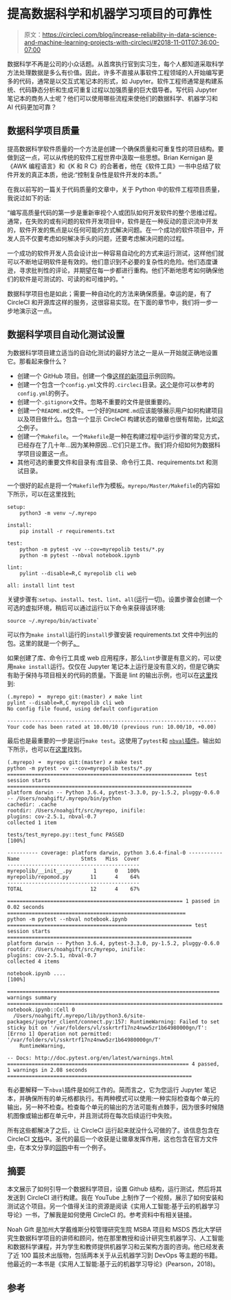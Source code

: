 # 提高数据科学和机器学习项目的可靠性

> 原文：<https://circleci.com/blog/increase-reliability-in-data-science-and-machine-learning-projects-with-circleci/#2018-11-01T07:36:00-07:00>

数据科学不再是公司的小众话题。从首席执行官到实习生，每个人都知道采取科学方法处理数据是多么有价值。因此，许多不直接从事软件工程领域的人开始编写更多的代码，通常是以交互式笔记本的形式，如 Jupyter。软件工程师通常是构建系统、代码静态分析和生成可重复过程以加强质量的巨大倡导者。写代码 Jupyter 笔记本的商务人士呢？他们可以使用哪些流程来使他们的数据科学、机器学习和 AI 代码更加可靠？

## 数据科学项目质量

提高数据科学软件质量的一个方法是创建一个确保质量和可重复性的项目结构。要做到这一点，可以从传统的软件工程世界中汲取一些思想。Brian Kernigan 是《AWK 编程语言》和《K 和 R C》的合著者，他在《软件工具》一书中总结了软件开发的真正本质，他说:“控制复杂性是软件开发的本质。”

在我以前写的一篇关于代码质量的文章中，关于 Python 中的软件工程项目质量，我说过如下的话:

“编写高质量代码的第一步是重新审视个人或团队如何开发软件的整个思维过程。通常，在失败的或有问题的软件开发项目中，软件是在一种反动的意识流中开发的，软件开发的焦点是以任何可能的方式解决问题。在一个成功的软件项目中，开发人员不仅要考虑如何解决手头的问题，还要考虑解决问题的过程。

一个成功的软件开发人员会设计出一种容易自动化的方式来运行测试，这样他们就可以不断地证明软件是有效的。他们意识到不必要的复杂性的危险。他们态度谦逊，寻求批判性的评论，并期望在每一步都进行重构。他们不断地思考如何确保他们的软件是可测试的、可读的和可维护的。"

数据科学项目也是如此；需要一种自动化的方法来确保质量。幸运的是，有了 CircleCI 和开源库这样的服务，这很容易实现。在下面的章节中，我们将一步一步地演示这一点。

## 数据科学项目自动化测试设置

为数据科学项目建立适当的自动化测试的最好方法之一是从一开始就正确地设置它。那看起来像什么？

*   创建一个 GitHub 项目。创建一个像[这样的新项目](https://github.com/noahgift/myrepo)示例回购。
*   创建一个包含一个`config.yml`文件的`.circleci`目录。[这个](https://github.com/noahgift/myrepo/blob/master/.circleci/config.yml)是你可以参考的`config.yml`的例子。
*   创建一个`.gitignore`文件。忽略不重要的文件是很重要的。
*   创建一个`README.md`文件。一个好的`README.md`应该能够展示用户如何构建项目以及项目做什么。包含一个显示 CircleCI 构建状态的徽章也很有帮助，比如[这个](https://circleci.com/gh/noahgift/myrepo.svg?style=svg)例子。
*   创建一个`Makefile`。一个`Makefile`是一种在构建过程中运行步骤的常见方式，已经存在了几十年…因为某种原因…它们只是工作。我们将介绍如何为数据科学项目设置这一点。
*   其他可选的重要文件和目录有:库目录、命令行工具、requirements.txt 和测试目录。

一个很好的起点是将一个`Makefile`作为模板。`myrepo/Master/Makefile`的内容如下所示，可以在这里找到[:](https://raw.githubusercontent.com/noahgift/myrepo/master/Makefile)

```
setup:
	python3 -m venv ~/.myrepo

install:
	pip install -r requirements.txt

test:
	python -m pytest -vv --cov=myrepolib tests/*.py
	python -m pytest --nbval notebook.ipynb

lint:
	pylint --disable=R,C myrepolib cli web

all: install lint test 
```

关键步骤有:`setup`、`install`、`test`、`lint`、`all`(运行一切)。设置步骤会创建一个可选的虚拟环境，稍后可以通过运行以下命令来获得该环境:

```
source ~/.myrepo/bin/activate` 
```

可以作为`make install`运行的`install`步骤安装 requirements.txt 文件中列出的包。这里的就是一个例子[。](https://github.com/noahgift/myrepo/blob/master/requirements.txt)

如果创建了库、命令行工具或 web 应用程序，那么`lint`步骤是有意义的，可以使用`make install`运行。仅仅在 Jupyter 笔记本上运行是没有意义的，但是它确实有助于保持与项目相关的代码的质量。下面是 lint 的输出示例，也可以在[这里](https://gist.github.com/noahgift/62931536a2ceaf3f23e4e611d4fa6574)找到:

```
(.myrepo) ➜  myrepo git:(master) ✗ make lint
pylint --disable=R,C myrepolib cli web
No config file found, using default configuration

--------------------------------------------------------------------
Your code has been rated at 10.00/10 (previous run: 10.00/10, +0.00) 
```

最后也是最重要的一步是运行`make test`。这使用了`pytest`和 [`nbval`插件](https://github.com/computationalmodelling/nbval)。输出如下所示，也可以在[这里](https://gist.github.com/noahgift/c82dc69f8827166b42df6342970c77b2)找到。

```
(.myrepo) ➜  myrepo git:(master) ✗ make test
python -m pytest -vv --cov=myrepolib tests/*.py
============================================================ test session starts ============================================================
platform darwin -- Python 3.6.4, pytest-3.3.0, py-1.5.2, pluggy-0.6.0 -- /Users/noahgift/.myrepo/bin/python
cachedir: .cache
rootdir: /Users/noahgift/src/myrepo, inifile:
plugins: cov-2.5.1, nbval-0.7
collected 1 item                                                                                                                            

tests/test_myrepo.py::test_func PASSED                                                                                                [100%]

---------- coverage: platform darwin, python 3.6.4-final-0 -----------
Name                    Stmts   Miss  Cover
-------------------------------------------
myrepolib/__init__.py       1      0   100%
myrepolib/repomod.py       11      4    64%
-------------------------------------------
TOTAL                      12      4    67%

========================================================= 1 passed in 0.02 seconds ==========================================================
python -m pytest --nbval notebook.ipynb
============================================================ test session starts ============================================================
platform darwin -- Python 3.6.4, pytest-3.3.0, py-1.5.2, pluggy-0.6.0
rootdir: /Users/noahgift/src/myrepo, inifile:
plugins: cov-2.5.1, nbval-0.7
collected 4 items                                                                                                                           

notebook.ipynb ....                                                                                                                                 [100%]

===================================================================== warnings summary ======================================================================
notebook.ipynb::Cell 0
  /Users/noahgift/.myrepo/lib/python3.6/site-packages/jupyter_client/connect.py:157: RuntimeWarning: Failed to set sticky bit on '/var/folders/vl/sskrtrf17nz4nww5zr1b64980000gn/T': [Errno 1] Operation not permitted: '/var/folders/vl/sskrtrf17nz4nww5zr1b64980000gn/T'
    RuntimeWarning,

-- Docs: http://doc.pytest.org/en/latest/warnings.html
=========================================================== 4 passed, 1 warnings in 2.08 seconds ============================================================ 
```

有必要解释一下`nbval`插件是如何工作的。简而言之，它为您运行 Jupyter 笔记本，并确保所有的单元格都执行。有两种模式可以使用:一种实际检查每个单元的输出，另一种不检查。检查每个单元的输出的方法可能有点棘手，因为很多时候随机图像或输出都在单元中，并且测试将在每次后续运行中失败。

所有这些都解决了之后，让 CircleCI 运行起来就没什么可做的了。该信息包含在 CircleCI [文档](https://circleci.com/docs/language-python/)中。圣代的最后一个收获是让徽章发挥作用，这也包含在官方文件[中](https://circleci.com/docs/status-badges/)，在本文分享的[回购](https://github.com/noahgift/myrepo)中有一个例子。

## 摘要

本文展示了如何引导一个数据科学项目，设置 Github 结构，运行测试，然后将其发送到 CircleCI 进行构建。我在 YouTube 上制作了一个视频，展示了如何安装和测试这个项目。另一个值得关注的资源是阅读《实用人工智能:基于云的机器学习导论》一书，了解我是如何使用 CircleCI 的。参考资料中有相关链接。

Noah Gift 是加州大学戴维斯分校管理研究生院 MSBA 项目和 MSDS 西北大学研究生数据科学项目的讲师和顾问，他在那里教授和设计研究生机器学习、人工智能和数据科学课程，并为学生和教师提供机器学习和云架构方面的咨询。他已经发表了近 100 篇技术出版物，包括两本关于从云机器学习到 DevOps 等主题的书籍。他最近的一本书是《实用人工智能:基于云的机器学习导论》(Pearson，2018)。

## 参考